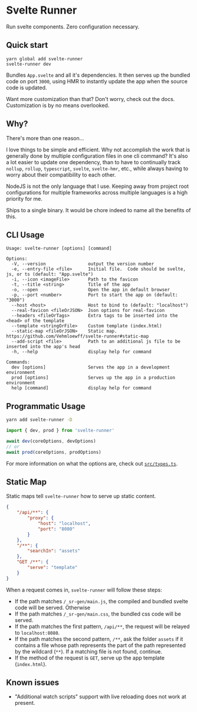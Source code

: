 # Svelte Runner

Run svelte components. Zero configuration necessary.

## Quick start

```
yarn global add svelte-runner
svelte-runner dev
```

Bundles `App.svelte` and all it's dependencies. It then serves up the bundled code on port `3000`, using HMR to instantly update the app when the source code is updated.

Want more customization than that? Don't worry, check out the docs. Customization is by no means overlooked.

## Why?

There's more than one reason...

I love things to be simple and efficient. Why not accomplish the work that is generally done by multiple configuration files in one cli command? It's also a lot easier to update one dependency, than to have to continually track `nollup`, `rollup`, `typescript`, `svelte`, `svelte-hmr`, etc., while always having to worry about their compatibility to each other.

NodeJS is not the only language that I use. Keeping away from project root configurations for multiple frameworks across multiple languages is a high priority for me.

Ships to a single binary. It would be chore indeed to name all the benefits of this.

## CLI Usage

```
Usage: svelte-runner [options] [command]

Options:
  -V, --version                output the version number
  -e, --entry-file <file>      Initial file.  Code should be svelte, js, or ts (default: "App.svelte")
  -i, --icon <imageFile>       Path to the favicon
  -t, --title <string>         Title of the app
  -o, --open                   Open the app in default browser
  -p, --port <number>          Port to start the app on (default: "3000")
  --host <host>                Host to bind to (default: "localhost")
  --real-favicon <fileOrJSON>  Json options for real-favicon
  --headers <fileOrTags>       Extra tags to be inserted into the <head> of the template
  --template <stringOrFile>    Custom template (index.html)
  --static-map <fileOrJSON>    Static map.  https://github.com/Vehmloewff/svelte-runner#static-map
  --add-script <file>          Path to an additional js file to be inserted into the app's head
  -h, --help                   display help for command

Commands:
  dev [options]                Serves the app in a development environment
  prod [options]               Serves up the app in a production environment
  help [command]               display help for command
```

## Programmatic Usage

```sh
yarn add svelte-runner -D
```

```ts
import { dev, prod } from 'svelte-runner'

await dev(coreOptions, devOptions)
// or
await prod(coreOptions, prodOptions)
```

For more information on what the options are, check out [`src/types.ts`](src/types.ts).

## Static Map

Static maps tell `svelte-runner` how to serve up static content.

```json
{
	"/api/**": {
		"proxy": {
			"host": "localhost",
			"port": "8080"
		}
	},
	"/**": {
		"searchIn": "assets"
	},
	"GET /**": {
		"serve": "template"
	}
}
```

When a request comes in, `svelte-runner` will follow these steps:

-   If the path matches `/_sr-gen/main.js`, the compiled and bundled svelte code will be served. Otherwise
-   If the path matches `/_sr-gen/main.css`, the bundled css code will be served.
-   If the path matches the first pattern, `/api/**`, the request will be relayed to `localhost:8080`.
-   If the path matches the second pattern, `/**`, ask the folder `assets` if it contains a file whose path represents the part of the path represented by the wildcard (`**`). If a matching file is not found, continue.
-   If the method of the request is `GET`, serve up the app template (`index.html`).

## Known issues

-   "Additional watch scripts" support with live reloading does not work at present.
